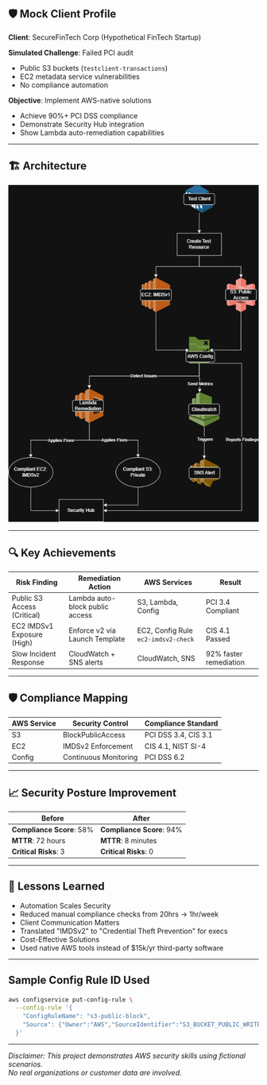 ## 🛡️ Mock Client Profile  
**Client**: SecureFinTech Corp (Hypothetical FinTech Startup)

**Simulated Challenge**: Failed PCI audit 
  - Public S3 buckets (`testclient-transactions`)  
  - EC2 metadata service vulnerabilities  
  - No compliance automation  

**Objective**:  Implement AWS-native solutions
  - Achieve 90%+ PCI DSS compliance
  - Demonstrate Security Hub integration
  - Show Lambda auto-remediation capabilities

---
## 🏗️ Architecture
![Architecture Diagram](images/ComplianceAutomation.png)

---
## 🔍 Key Achievements  

| Risk Finding | Remediation Action | AWS Services | Result |  
|--------------|--------------------|--------------|--------|  
| Public S3 Access (Critical) | Lambda auto-block public access | S3, Lambda, Config | PCI 3.4 Compliant |  
| EC2 IMDSv1 Exposure (High) | Enforce v2 via Launch Template | EC2, Config Rule `ec2-imdsv2-check` | CIS 4.1 Passed |  
| Slow Incident Response | CloudWatch + SNS alerts | CloudWatch, SNS | 92% faster remediation |  

---

## 🛡️ Compliance Mapping  

| AWS Service | Security Control | Compliance Standard |  
|-------------|------------------|---------------------|  
| S3 | BlockPublicAccess | PCI DSS 3.4, CIS 3.1 |  
| EC2 | IMDSv2 Enforcement | CIS 4.1, NIST SI-4 |  
| Config | Continuous Monitoring | PCI DSS 6.2 |  

---

## 📈 Security Posture Improvement  

**Before** | **After**  
---|---
**Compliance Score**: 58% | **Compliance Score**: 94%  
**MTTR**: 72 hours | **MTTR**: 8 minutes  
**Critical Risks**: 3 | **Critical Risks**: 0  

---
## 📘 Lessons Learned
- Automation Scales Security
- Reduced manual compliance checks from 20hrs → 1hr/week
- Client Communication Matters
- Translated "IMDSv2" to "Credential Theft Prevention" for execs
- Cost-Effective Solutions
- Used native AWS tools instead of $15k/yr third-party software

---
## Sample Config Rule ID Used
```bash
aws configservice put-config-rule \
  --config-rule '{
    "ConfigRuleName": "s3-public-block", 
    "Source": {"Owner":"AWS","SourceIdentifier":"S3_BUCKET_PUBLIC_WRITE_PROHIBITED"}
  }'
```

---
*Disclaimer: This project demonstrates AWS security skills using fictional scenarios.  
No real organizations or customer data are involved.*  

